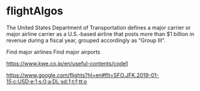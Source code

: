 # flightAlgos


The United States Department of Transportation defines a major carrier or major airline carrier as a U.S.-based airline that posts more than $1 billion in revenue during a fiscal year, grouped accordingly as "Group III".


Find major airlines
Find major airports

https://www.kwe.co.jp/en/useful-contents/code1



https://www.google.com/flights?hl=en#flt=SFO.JFK.2019-01-15;c:USD;e:1;s:0;a:DL;sd:1;t:f;tt:o
